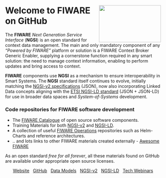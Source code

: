 
<h1>
<img align="right" width="200" height="120" src="https://www.fiware.org/wp-content/uploads/Thumb_FIWARE.png"/>
Welcome to FIWARE on GitHub</h1>

  <p>
   The <b>FIWARE</b> <i>Next Generation Service Interface</i> (<b>NGSI</b>) is an open standard for context data management.  The main and only mandatory 
   component of any <i>“Powered by FIWARE”</i> platform or solution is a FIWARE Context Broker Generic Enabler, supplying a cornerstone 
   function required in any smart solution: the need to manage context information, enabling to perform updates and bring access to context.
  </p>
  <p>
   <b>FIWARE</b> components use <b>NGSI</b> as a mechanism to ensure interoperability in Smart Systems. The <b>NGSI</b> standard itself continues 
   to evolve, initially matching the <a href="http://fiware.github.io/specifications/ngsiv2/stable/">NGSI-v2 specifications</a> (JSON), now also 
   incorporating Linked Data concepts aligning with the <a href="https://www.etsi.org/deliver/etsi_gs/CIM/001_099/009/01.06.01_60/gs_CIM009v010601p.pdf">
   ETSI NGSI-LD standard</a> (JSON + JSON-LD) for use in broader data spaces and <i>System-of-Systems</i> development.
  </p>
 
  
 <h3>Code repositories for FIWARE software development</h3>
  <ul>
      <li>The <a href="https://github.com/FIWARE/Catalogue/">FIWARE Catalogue</a> of open source software components.</li>
      <li>Training Materials for both <a href="https://github.com/FIWARE/tutorials.NGSI-v2">NGSI-v2</a> and <a href="https://github.com/FIWARE/tutorials.NGSI-LD">NGSI-LD</a>.</li>
      <li>A collection of useful <a href="https://github.com/FIWARE/Operations/">FIWARE Operations</a> repositories such as Helm-Charts and reference architectures.</li>
      <li>.. and lots links to other FIWARE materials created externally - <a href="https://github.com/FIWARE/Awesome/">Awesome FIWARE</a></li>
    </ul>
 <p>
    As an open standard <i>free for all forever</i>, all these materials found on GitHub are available under appropriate open source licenses.
  </p>


<p align="center">
  <a href="https://www.fiware.org/catalogue/">Website</a>
  &nbsp;
  <a href="https://github.com/FIWARE">GitHub</a>
  &nbsp;
  <a href="https://www.fiware.org/smart-data-models/">Data Models</a>
  &nbsp;
  <a href="https://fiware-tutorials.readthedocs.io/en/latest/">NGSI-v2</a>
  &nbsp;
  <a href="https://ngsi-ld-tutorials.readthedocs.io/en/latest/">NGSI-LD</a>
  &nbsp;
  <a href="https://www.fiware.org/community/webinars/">Tech Webinars</a>
</p>
